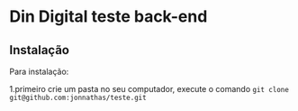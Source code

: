 # Din Digital teste back-end

## Instalação

Para instalação:

1.primeiro crie um pasta no seu computador, execute o comando ```git clone git@github.com:jonnathas/teste.git```
